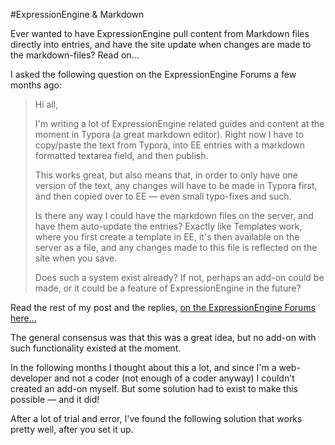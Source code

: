 #ExpressionEngine & Markdown

Ever wanted to have ExpressionEngine pull content from Markdown files directly into entries, and have the site update when changes are made to the markdown-files? Read on...

I asked the following question on the ExpressionEngine Forums a few months ago:

> Hi all,
>
> I'm writing a lot of ExpressionEngine related guides and content at the moment in Typora (a great markdown editor). Right now I have to copy/paste the text from Typora, into EE entries with a markdown formatted textarea field, and then publish.
>
> This works great, but also means that, in order to only have one version of the text, any changes will have to be made in Typora first, and then copied over to EE — even small typo-fixes and such.
>
> Is there any way I could have the markdown files on the server, and have them auto-update the entries? Exactly like Templates work, where you first create a template in EE, it's then available on the server as a file, and any changes made to this file is reflected on the site when you save.
>
> Does such a system exist already? If not, perhaps an add-on could be made, or it could be a feature of ExpressionEngine in the future?

Read the rest of my post and the replies, [on the ExpressionEngine Forums here...](https://expressionengine.com/forums/topic/252997/import-markdown-files-as-entries-from-the-server)

The general consensus was that this was a great idea, but no add-on with such functionality existed at the moment.

In the following months I thought about this a lot, and since I'm a web-developer and not a coder (not enough of a coder anyway) I couldn't created an add-on myself. But some solution had to exist to make this possible — and it did!

After a lot of trial and error, I've found the following solution that works pretty well, after you set it up.
